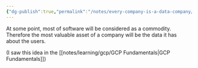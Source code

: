 ```yaml
---
{"dg-publish":true,"permalink":"/notes/every-company-is-a-data-company/","dgHomeLink":true,"dgPassFrontmatter":false}
---
```


At some point, most of software will be considered as a commodity. Therefore the most valuable asset of a company will be the data it has about the users.

(I saw this idea in the [[notes/learning/gcp/GCP Fundamentals|GCP Fundamentals]])

